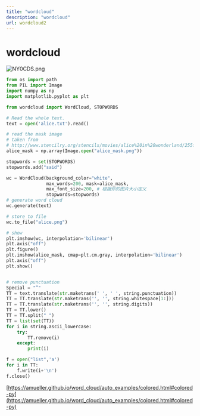 ```yaml
---
title: "wordcloud"
description: "wordcloud"
url: wordcloud2
---
```

# wordcloud

![NY0CDS.png](https://s1.ax1x.com/2020/06/22/NY0CDS.png)

```python
from os import path
from PIL import Image
import numpy as np
import matplotlib.pyplot as plt

from wordcloud import WordCloud, STOPWORDS

# Read the whole text.
text = open('alice.txt').read()

# read the mask image
# taken from
# http://www.stencilry.org/stencils/movies/alice%20in%20wonderland/255fk.jpg
alice_mask = np.array(Image.open("alice_mask.png"))

stopwords = set(STOPWORDS)
stopwords.add("said")

wc = WordCloud(background_color="white",
               max_words=200, mask=alice_mask,
               max_font_size=200, # 根据你的图片大小定义
               stopwords=stopwords)
# generate word cloud
wc.generate(text)

# store to file
wc.to_file("alice.png")

# show
plt.imshow(wc, interpolation='bilinear')
plt.axis("off")
plt.figure()
plt.imshow(alice_mask, cmap=plt.cm.gray, interpolation='bilinear')
plt.axis("off")
plt.show()


# remove punctuation
Special = "”"
TT = text.translate(str.maketrans(' ', ' ', string.punctuation))
TT = TT.translate(str.maketrans('', '', string.whitespace[1:]))
TT = TT.translate(str.maketrans('', '', string.digits))
TT = TT.lower()
TT = TT.split(" ")
TT = list(set(TT))
for i in string.ascii_lowercase:
    try:
        TT.remove(i)
    except:
        print(i)

f = open("list",'a')
for i in TT:
    f.write(i+'\n')
f.close()
```


[https://amueller.github.io/word_cloud/auto_examples/colored.html#colored-py](https://amueller.github.io/word_cloud/auto_examples/colored.html#colored-py)
